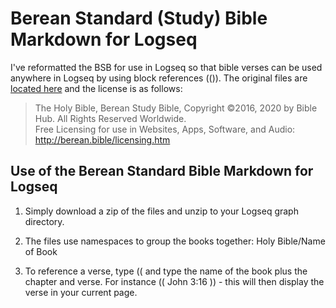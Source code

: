 # Berean Standard (Study) Bible Markdown for Logseq

I've reformatted the BSB for use in Logseq so that bible verses can be used anywhere in Logseq by using block references (()).  The original files are [located here](https://bereanbible.com/bsb.txt) and the license is as follows:

> The Holy Bible, Berean Study Bible, Copyright ©2016, 2020 by Bible Hub. All Rights Reserved Worldwide.	
Free Licensing for use in Websites, Apps, Software, and Audio:  http://berean.bible/licensing.htm

## Use of the Berean Standard Bible Markdown for Logseq

1. Simply download a zip of the files and unzip to your Logseq graph directory.

2. The files use namespaces to group the books together: Holy Bible/Name of Book

3. To reference a verse, type (( and type the name of the book plus the chapter and verse.  For instance (( John 3:16 )) - this will then display the verse in your current page.
